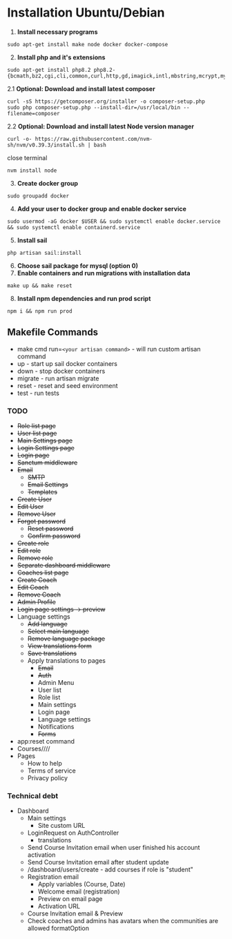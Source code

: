 # Installation Ubuntu/Debian

1. **Install necessary programs**
```shell
sudo apt-get install make node docker docker-compose
```
2. **Install php and it's extensions**
```shell
sudo apt-get install php8.2 php8.2-{bcmath,bz2,cgi,cli,common,curl,http,gd,imagick,intl,mbstring,mcrypt,mysql,opcache,raphf,readline,snmp,soap,xml,xmlrpc,xsl,yaml,zip}
```
2.1 **Optional: Download and install latest composer**
```shell
curl -sS https://getcomposer.org/installer -o composer-setup.php
sudo php composer-setup.php --install-dir=/usr/local/bin --filename=composer
```
2.2 **Optional: Download and install latest Node version manager**
```shell
curl -o- https://raw.githubusercontent.com/nvm-sh/nvm/v0.39.3/install.sh | bash
```
close terminal
```shell
nvm install node
```
3. **Create docker group**
```shell
sudo groupadd docker
```
4. **Add your user to docker group and enable docker service**
```shell
sudo usermod -aG docker $USER && sudo systemctl enable docker.service && sudo systemctl enable containerd.service
```
5. **Install sail**
```shell
php artisan sail:install
```
6. **Choose sail package for mysql (option 0)**
7. **Enable containers and run migrations with installation data**
```shell
make up && make reset
```
8. **Install npm dependencies and run prod script**
```shell
npm i && npm run prod
```
## Makefile Commands

- make cmd run=`<your artisan command>` - will run custom artisan command
- up - start up sail docker containers
- down - stop docker containers
- migrate - run artisan migrate
- reset - reset and seed environment
- test - run tests

### TODO

- ~~Role list page~~
- ~~User list page~~
- ~~Main Settings page~~
- ~~Login Settings page~~
- ~~Login page~~
- ~~Sanctum middleware~~
- ~~Email~~
  - ~~SMTP~~
  - ~~Email Settings~~
  - ~~Templates~~
- ~~Create User~~
- ~~Edit User~~
- ~~Remove User~~
- ~~Forgot password~~
  - ~~Reset password~~
  - ~~Confirm password~~
- ~~Create role~~
- ~~Edit role~~
- ~~Remove role~~
- ~~Separate dashboard middleware~~
- ~~Coaches list page~~
- ~~Create Coach~~
- ~~Edit Coach~~
- ~~Remove Coach~~
- ~~Admin Profile~~
- ~~Login page settings -> preview~~
- Language settings
  - ~~Add language~~
  - ~~Select main language~~
  - ~~Remove language package~~
  - ~~View translations form~~
  - ~~Save translations~~
  - Apply translations to pages
    - ~~Email~~
    - ~~Auth~~
    - Admin Menu
    - User list
    - Role list
    - Main settings
    - Login page
    - Language settings
    - Notifications
    - ~~Forms~~
- app:reset command
- Courses////
- Pages
  - How to help
  - Terms of service
  - Privacy policy

### Technical debt

- Dashboard
  - Main settings
    - Site custom URL
  - LoginRequest on AuthController
    - translations
  - Send Course Invitation email when user finished his account activation
  - Send Course Invitation email after student update
  - /dashboard/users/create - add courses if role is "student"
  - Registration email
    - Apply variables (Course, Date)
    - Welcome email (registration)
    - Preview on email page
    - Activation URL
  - Course Invitation email & Preview
  - Check coaches and admins has avatars when the communities are allowed
    formatOption